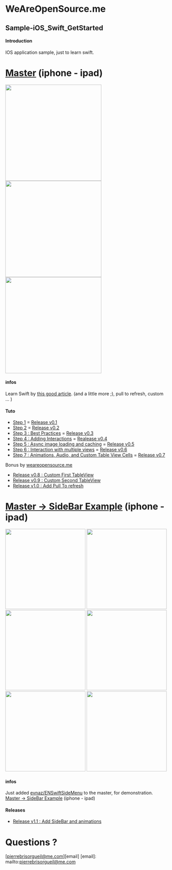 # WeAreOpenSource.me

## Sample-iOS_Swift_GetStarted

#### Introduction  

IOS application sample, just to learn swift.

# [Master](https://github.com/weareopensource/Sample-iOS_Swift_GetStarted) (iphone - ipad)

<img src="https://raw.githubusercontent.com/weareopensource/Sample-iOS_Swift_GetStarted/master/Screenshots/iOS%20Simulator%20Screen%20Shot%2028%20avr.%202015%2019.41.19.png" width="300px"/>
<img src="https://raw.githubusercontent.com/weareopensource/Sample-iOS_Swift_GetStarted/master/Screenshots/iOS%20Simulator%20Screen%20Shot%2028%20avr.%202015%2019.41.51.png" width="300px"/>
<img src="https://github.com/weareopensource/Sample-iOS_Swift_GetStarted/blob/master/Screenshots/iOS%20Simulator%20Screen%20Shot%2028%20avr.%202015%2019.42.10.png" height="300px"/>

#### infos

 Learn Swift by  [this good article](http://jamesonquave.com/blog/developing-ios-apps-using-swift-tutorial/). (and a little more ;), pull to refresh, custom ... )
 
#### Tuto 

* [Step 1](http://jamesonquave.com/blog/developing-ios-apps-using-swift-tutorial/) = [Release v0.1](https://github.com/weareopensource/Sample-iOS_Swift_GetStarted/releases/tag/v0.1)
* [Step 2](http://jamesonquave.com/blog/developing-ios-apps-using-swift-tutorial-part-2/) = [Release v0.2](https://github.com/weareopensource/Sample-iOS_Swift_GetStarted/releases/tag/v0.2)
* [Step 3 : Best Practices](http://jamesonquave.com/blog/developing-ios-apps-using-swift-part-3-best-practices/) = [Release v0.3](https://github.com/weareopensource/Sample-iOS_Swift_GetStarted/releases/tag/v0.3)
* [Step 4 : Adding Interactions](http://jamesonquave.com/blog/developing-ios-apps-using-swift-part-4-adding-interactions/) = [Realease v0.4](https://github.com/weareopensource/Sample-iOS_Swift_GetStarted/releases/tag/v0.4)
* [Step 5 : Async image loading and caching](http://jamesonquave.com/blog/developing-ios-apps-using-swift-part-5-async-image-loading-and-caching/) = [Release v0.5](https://github.com/weareopensource/Sample-iOS_Swift_GetStarted/releases/tag/v0.5)
* [Step 6 : Interaction with multiple views](http://jamesonquave.com/blog/developing-ios-8-apps-using-swift-interaction-with-multiple-views/) = [Release v0.6](https://github.com/weareopensource/Sample-iOS_Swift_GetStarted/releases/tag/v0.6)
* [Step 7 : Animations, Audio, and Custom Table View Cells](http://jamesonquave.com/blog/developing-ios-8-apps-using-swift-animations-audio-and-custom-table-view-cells/) = [Release v0.7](https://github.com/weareopensource/Sample-iOS_Swift_GetStarted/releases/tag/v0.7)

Bonus by [weareopensource.me](http://weareopensource.me)

* [Release v0.8 : Custom First TableView](https://github.com/weareopensource/Sample-iOS_Swift_GetStarted/releases/tag/v0.8)
* [Release v0.9 : Custom Second TableView](https://github.com/weareopensource/Sample-iOS_Swift_GetStarted/releases/tag/v0.9.1)
* [Release v1.0 : Add Pull To refresh](https://github.com/weareopensource/Sample-iOS_Swift_GetStarted/releases/tag/v1.0)


# [Master -> SideBar Example](https://github.com/weareopensource/Sample-iOS_Swift_GetStarted/tree/SideBar) (iphone - ipad)

<img src="https://raw.githubusercontent.com/weareopensource/Sample-iOS_Swift_GetStarted/SideBar/Screenshots/iOS%20Simulator%20Screen%20Shot%2029%20avr.%202015%2009.03.16.png" width="250px"/>
<img src="https://github.com/weareopensource/Sample-iOS_Swift_GetStarted/blob/SideBar/Screenshots/iOS%20Simulator%20Screen%20Shot%2030%20avr.%202015%2012.22.48.png?raw=true" width="250px"/>
<img src="https://raw.githubusercontent.com/weareopensource/Sample-iOS_Swift_GetStarted/SideBar/Screenshots/iOS%20Simulator%20Screen%20Shot%2029%20avr.%202015%2009.03.20.png" width="250px"/>
<img src="https://raw.githubusercontent.com/weareopensource/Sample-iOS_Swift_GetStarted/SideBar/Screenshots/iOS%20Simulator%20Screen%20Shot%2029%20avr.%202015%2009.03.28.png" width="250px"/>
<img src="https://github.com/weareopensource/Sample-iOS_Swift_GetStarted/blob/SideBar/Screenshots/iOS%20Simulator%20Screen%20Shot%2030%20avr.%202015%2012.24.08.png?raw=true" width="250px"/>
<img src="https://raw.githubusercontent.com/weareopensource/Sample-iOS_Swift_GetStarted/SideBar/Screenshots/iOS%20Simulator%20Screen%20Shot%2029%20avr.%202015%2009.03.50.png" height="250px"/>

#### infos

Just added [evnaz/ENSwiftSideMenu](https://github.com/evnaz/ENSwiftSideMenu) to the master, for demonstration.
[Master -> SideBar Example](https://github.com/weareopensource/Sample-iOS_Swift_GetStarted/tree/SideBar) (iphone - ipad)

#### Releases 

* [Release v1.1 : Add SideBar and animations](https://github.com/weareopensource/Sample-iOS_Swift_GetStarted/releases/tag/v1.1)


# Questions ? 

[pierrebrisorgueil@me.com][email]
[email]: mailto:pierrebrisorgueil@me.com
